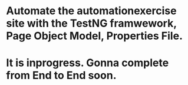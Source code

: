 # Automate the automationexercise site with the TestNG framwework, Page Object Model, Properties File.
# It is inprogress. Gonna complete from End to End soon.
